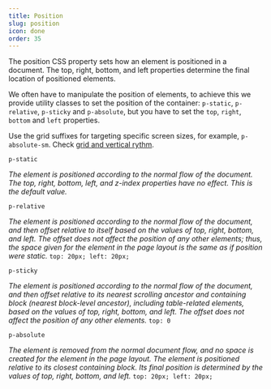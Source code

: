 ```yaml
---
title: Position
slug: position
icon: done
order: 35
---
```


<!-- markdownlint-disable MD033 -->
<!-- markdownlint-disable MD025 -->
<!-- markdownlint-disable MD051 -->

The position CSS property sets how an element is positioned in a document. The top,
right, bottom, and left properties determine the final location of positioned elements.

We often have to manipulate the position of elements, to achieve this we provide utility classes to
set the position of the container: `p-static`, `p-relative`, `p-sticky` and `p-absolute`, but you have to set the `top`, `right`, `bottom` and `left` properties.

Use the grid suffixes for targeting specific screen sizes, for example, `p-absolute-sm`. Check
[grid and vertical rythm](#/ui-guidelines/foundations/grid-and-vertical-rhythm/overview#responsive-grid).

<codex-tutorial-example class="c8y-codex-override">
  <div class="inner-scroll" >
    <div class="container-fluid p-24 p-relative" style="min-height: 700px;">
<!-- important -->
<div class="p-static">
  <div class="border-all p-16 m-b-40">
    <p class="m-b-4"><code>p-static</code></p>
    <em>The element is positioned according to the normal flow of the document. The top, right, bottom, left, and z-index properties have no effect. This is the default value.</em>
  </div>
</div>

<div class="p-relative border-all p-16 m-b-40" style="top: 20px; left: 20px;">
  <p class="m-b-4"><code>p-relative</code></p>
  <em>The element is positioned according to the normal flow of the document, and then offset relative to itself based on the values of top, right, bottom, and left. The offset does not affect the position of any other elements; thus, the space given for the element in the page layout is the same as if position were static.</em>
  <code>top: 20px; left: 20px;</code>
</div>

<div class="p-sticky p-16 border-all m-b-40" style="top: 0">
  <p class="m-b-4"><code>p-sticky</code></p>
  <em>The element is positioned according to the normal flow of the document, and then offset relative to its nearest scrolling ancestor and containing block (nearest block-level ancestor), including table-related elements, based on the values of top, right, bottom, and left. The offset does not affect the position of any other elements.</em>
  <code>top: 0</code>
</div>

<div class="p-relative">
  <div class="p-absolute p-16 border-all" style="top: 20px; left: 20px;">
    <p class="m-b-4"><code>p-absolute</code></p>
    <em>The element is removed from the normal document flow, and no space is created for the element in the page layout. The element is positioned relative to its closest containing block. Its final position is determined by the values of top, right, bottom, and left.</em>
    <code>top: 20px; left: 20px;</code>
  </div>
</div>
<!-- /important -->
    </div>
  </div>
</codex-tutorial-example>
